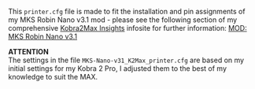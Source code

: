 This `printer.cfg` file is made to fit the installation and pin assignments of my MKS Robin Nano v3.1 mod - please see the following section of my comprehensive [Kobra2Max Insights](https://1coderookie.github.io/Kobra2MaxInsights/) infosite for further information: [MOD: MKS Robin Nano v3.1](https://1coderookie.github.io/Kobra2MaxInsights/hardware/mainboard/#mod-mks-robin-nano-v31)

**ATTENTION**  
The settings in the file `MKS-Nano-v31_K2Max_printer.cfg` are based on my initial settings for my Kobra 2 Pro, I adjusted them to the best of my knowledge to suit the MAX. 
